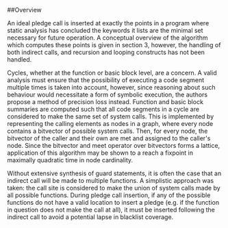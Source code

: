 ##Overview

An ideal pledge call is inserted at exactly the points in a program where static analysis has concluded the keywords it lists are the minimal set necessary for future operation. A conceptual overview of the algorithm which computes these points is given in section 3, however, the handling of both indirect calls, and recursion and looping constructs has not been handled.

Cycles, whether at the function or basic block level, are a concern. A valid analysis must ensure that the possibility of executing a code segment multiple times is taken into account, however, since reasoning about such behaviour would necessitate a form of symbolic execution, the authors propose a method of precision loss instead. Function and basic block summaries are computed such that all code segments in a cycle are considered to make the same set of system calls. This is implemented by representing the calling elements as nodes in a graph, where every node contains a bitvector of possible system calls. Then, for every node, the bitvector of the caller and their own are met and assigned to the caller's node. Since the bitvector and meet operator over bitvectors forms a lattice, application of this algorithm may be shown to a reach a fixpoint in maximally quadratic time in node cardinality.

Without extensive synthesis of guard statements, it is often the case that an indirect call will be made to multiple functions. A simplistic approach was taken: the call site is considered to make the union of system calls made by all possible functions. During pledge call insertion, if any of the possible functions do not have a valid location to insert a pledge (e.g. if the function in question does not make the call at all), it must be inserted following the indirect call to avoid a potential lapse in blacklist coverage.